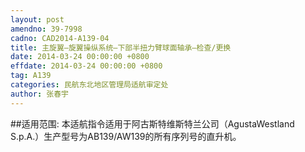 ```yaml
---
layout: post
amendno: 39-7998
cadno: CAD2014-A139-04
title: 主旋翼–旋翼操纵系统–下部半扭力臂球面轴承–检查/更换
date: 2014-03-24 00:00:00 +0800
effdate: 2014-03-24 00:00:00 +0800
tag: A139
categories: 民航东北地区管理局适航审定处
author: 张春宇
---
```


##适用范围:
本适航指令适用于阿古斯特维斯特兰公司（AgustaWestland S.p.A.）生产型号为AB139/AW139的所有序列号的直升机。

